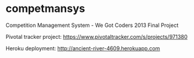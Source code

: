 competmansys
============

Competition Management System - We Got Coders 2013 Final Project

Pivotal tracker project: https://www.pivotaltracker.com/s/projects/971380

Heroku deployment: http://ancient-river-4609.herokuapp.com